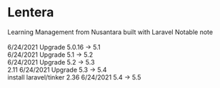 Lentera
=======

Learning Management from Nusantara built with Laravel
Notable note <br><br>
6/24/2021 Upgrade 5.0.16 -> 5.1 <br>
6/24/2021 Upgrade 5.1 -> 5.2 <br>
6/24/2021 Upgrade 5.2 -> 5.3 <br>
2.11 6/24/2021 Upgrade 5.3 -> 5.4 <br>
install laravel/tinker
2.36 6/24/2021 5.4 -> 5.5